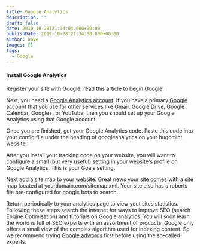 ```yaml
---
title: Google Analytics
description: ""
draft: false
date: 2019-10-28T21:34:04.000+00:00
publishDate: 2019-10-28T21:34:00.000+00:00
author: Dave
images: []
tags:
  - Google
---
```


#### Install Google Analytics

Register your site with Google, read this article to begin [Google](https://search.google.com/search-console/about "Google search").

Next, you need a [Google Analytics account](https://www.google.com/analytics/). If you have a primary [Google account](https://myaccount.google.com/) that you use for other services like Gmail, Google Drive, Google Calendar, Google+, or YouTube, then you should set up your Google Analytics using that Google account.

Once you are finished, get your Google Analytics code. Paste this code into your config file under the heading of googleanalytics on your hugomint website.

After you install your tracking code on your website, you will want to configure a small (but very useful) setting in your website's profile on Google Analytics. This is your Goals setting.

Next add a site map to your website. Great news your site comes with a site map located at yourdomain.com/sitemap.xml. Your site also has a roberts file pre-configured for google bots to search.

Return periodically to your analytics page to view yout sites statistics. Following these steps search the internet for ways to improve SEO (search Engine Optimisation) and tutorials on Google analytics. You will soon learn the world is full of SEO experts with an assortment of products. Google only offers a small view of the complex algorithm used for indexing content. So we recommend trying [Google adwords](https://ads.google.com/intl/en_au/home/ "Adwords") first before using the so-called experts.

